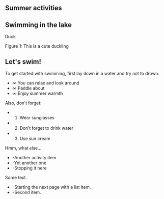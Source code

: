 ## Summer activities

## Swimming in the lake

Duck

Figure 1: This is a cute duckling

## Let's swim!

To get started with swimming, first lay down in a water and try not to drown:

- ∞ You can relax and look around
- ∞ Paddle about
- ∞ Enjoy summer warmth

Also, don't forget:

- 1. Wear sunglasses
- 2. Don't forget to drink water
- 3. Use sun cream

Hmm, what else…

- -Another activity item
- -Yet another one
- -Stopping it here

Some text.

- -Starting the next page with a list item.
- -Second item.
